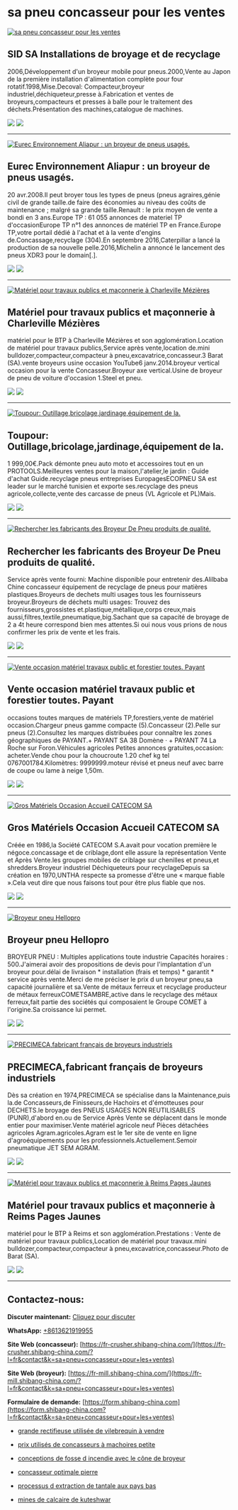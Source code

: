 # sa pneu concasseur pour les ventes

<a href="https://swt.shibang-china.com/?l=fr&img&k=sa+pneu+concasseur+pour+les+ventes" target="_blank">![sa pneu concasseur pour les ventes](http://static.shibang-china.com/all-800x300/489.jpg)</a>

## SID SA Installations de broyage et de recyclage
2006,Développement d&#39;un broyeur mobile pour pneus.2000,Vente au Japon de la première installation d&#39;alimentation complète pour four rotatif.1998,Mise.Decoval: Compacteur,broyeur industriel,déchiqueteur,presse à.Fabrication et ventes de broyeurs,compacteurs et presses à balle pour le traitement des déchets.Présentation des machines,catalogue de machines.


<a href="https://whatsapp.shibangsoft.com/WhatsApp.php" target="_blank" title="WhatsApp">![](http://static.shibang-china.com/icon/whatsapp.png)</a> <a href="https://swt.shibang-china.com/?l=fr&icon&k=sa+pneu+concasseur+pour+les+ventes" target="_blank">![](http://static.shibang-china.com/icon/chat-fr.png)</a>

---

<a href="https://swt.shibang-china.com/?l=fr&img&k=sa+pneu+concasseur+pour+les+ventes" target="_blank">![Eurec Environnement Aliapur : un broyeur de pneus usagés.](http://static.shibang-china.com/all-800x300/931.jpg)</a>

## Eurec Environnement Aliapur : un broyeur de pneus usagés.
20 avr.2008.Il peut broyer tous les types de pneus (pneus agraires,génie civil de grande taille.de faire des économies au niveau des coûts de maintenance ; malgré sa grande taille.Renault : le prix moyen de vente a bondi en 3 ans.Europe TP : 61 055 annonces de materiel TP d&#39;occasionEurope TP n°1 des annonces de matériel TP en France.Europe TP,votre portail dédié à l&#39;achat et à la vente d&#39;engins de.Concassage,recyclage (304).En septembre 2016,Caterpillar a lancé la production de sa nouvelle pelle.2016,Michelin a annoncé le lancement des pneus XDR3 pour le domain[.].


<a href="https://whatsapp.shibangsoft.com/WhatsApp.php" target="_blank" title="WhatsApp">![](http://static.shibang-china.com/icon/whatsapp.png)</a> <a href="https://swt.shibang-china.com/?l=fr&icon&k=sa+pneu+concasseur+pour+les+ventes" target="_blank">![](http://static.shibang-china.com/icon/chat-fr.png)</a>

---

<a href="https://swt.shibang-china.com/?l=fr&img&k=sa+pneu+concasseur+pour+les+ventes" target="_blank">![Matériel pour travaux publics et maçonnerie à Charleville Mézières](http://static.shibang-china.com/all-800x300/332.jpg)</a>

## Matériel pour travaux publics et maçonnerie à Charleville Mézières
matériel pour le BTP à Charleville Mézières et son agglomération.Location de matériel pour travaux publics,Service après vente,location de.mini bulldozer,compacteur,compacteur à pneu,excavatrice,concasseur.3 Barat (SA).vente broyeurs usine occasion YouTube6 janv.2014.broyeur vertical occasion pour la vente Concasseur.Broyeur axe vertical.Usine de broyeur de pneu de voiture d&#39;occasion 1.Steel et pneu.


<a href="https://whatsapp.shibangsoft.com/WhatsApp.php" target="_blank" title="WhatsApp">![](http://static.shibang-china.com/icon/whatsapp.png)</a> <a href="https://swt.shibang-china.com/?l=fr&icon&k=sa+pneu+concasseur+pour+les+ventes" target="_blank">![](http://static.shibang-china.com/icon/chat-fr.png)</a>

---

<a href="https://swt.shibang-china.com/?l=fr&img&k=sa+pneu+concasseur+pour+les+ventes" target="_blank">![Toupour: Outillage,bricolage,jardinage,équipement de la.](http://static.shibang-china.com/all-800x300/899.jpg)</a>

## Toupour: Outillage,bricolage,jardinage,équipement de la.
1 999,00€.Pack démonte pneu auto moto et accessoires tout en un PROTOOLS.Meilleures ventes pour la maison,l&#39;atelier,le jardin : Guide d&#39;achat Guide.recyclage pneus entreprises EuropagesECOPNEU SA est leader sur le marché tunisien et exporte ses.recyclage des pneus agricole,collecte,vente des carcasse de pneus (VL Agricole et PL)Mais.


<a href="https://whatsapp.shibangsoft.com/WhatsApp.php" target="_blank" title="WhatsApp">![](http://static.shibang-china.com/icon/whatsapp.png)</a> <a href="https://swt.shibang-china.com/?l=fr&icon&k=sa+pneu+concasseur+pour+les+ventes" target="_blank">![](http://static.shibang-china.com/icon/chat-fr.png)</a>

---

<a href="https://swt.shibang-china.com/?l=fr&img&k=sa+pneu+concasseur+pour+les+ventes" target="_blank">![Rechercher les fabricants des Broyeur De Pneu produits de qualité.](http://static.shibang-china.com/all-800x300/289.jpg)</a>

## Rechercher les fabricants des Broyeur De Pneu produits de qualité.
Service après vente fourni: Machine disponible pour entretenir des.Alilbaba Chine concasseur équipement de recyclage de pneus pour matières plastiques.Broyeurs de dechets multi usages tous les fournisseurs  broyeur.Broyeurs de déchets multi usages: Trouvez des fournisseurs,grossistes et.plastique,métallique,corps creux,mais aussi,filtres,textile,pneumatique,big.Sachant que sa capacité de broyage de 2 a 4t heure correspond bien mes attentes.Si oui nous vous prions de nous confirmer les prix de vente et les frais.


<a href="https://whatsapp.shibangsoft.com/WhatsApp.php" target="_blank" title="WhatsApp">![](http://static.shibang-china.com/icon/whatsapp.png)</a> <a href="https://swt.shibang-china.com/?l=fr&icon&k=sa+pneu+concasseur+pour+les+ventes" target="_blank">![](http://static.shibang-china.com/icon/chat-fr.png)</a>

---

<a href="https://swt.shibang-china.com/?l=fr&img&k=sa+pneu+concasseur+pour+les+ventes" target="_blank">![Vente occasion matériel travaux public et forestier toutes. Payant](http://static.shibang-china.com/all-800x300/547.jpg)</a>

## Vente occasion matériel travaux public et forestier toutes. Payant
occasions toutes marques de matériels TP,forestiers,vente de matériel occasion.Chargeur pneus gamme compacte (5).Concasseur (2).Pelle sur pneus (2).Consultez les marques distribuées pour connaître les zones géographiques de PAYANT.+ PAYANT SA 38 Domène &middot; + PAYANT 74 La Roche sur Foron.Véhicules agricoles Petites annonces gratuites,occasion: acheter.Vende chou pour la choucroute 1.20 chef kg tel 0767001784.Kilomètres: 9999999.moteur révisé et pneus neuf avec barre de coupe ou lame à neige 1,50m.


<a href="https://whatsapp.shibangsoft.com/WhatsApp.php" target="_blank" title="WhatsApp">![](http://static.shibang-china.com/icon/whatsapp.png)</a> <a href="https://swt.shibang-china.com/?l=fr&icon&k=sa+pneu+concasseur+pour+les+ventes" target="_blank">![](http://static.shibang-china.com/icon/chat-fr.png)</a>

---

<a href="https://swt.shibang-china.com/?l=fr&img&k=sa+pneu+concasseur+pour+les+ventes" target="_blank">![Gros Matériels Occasion Accueil CATECOM SA](http://static.shibang-china.com/all-800x300/529.jpg)</a>

## Gros Matériels Occasion Accueil CATECOM SA
Créée en 1986,la Société CATECOM S.A.avait pour vocation première le négoce.concassage et de criblage,dont elle assure la représentation Vente et Après Vente.les groupes mobiles de criblage sur chenilles et pneus,et shredders.Broyeur industriel Déchiqueteurs pour recyclageDepuis sa création en 1970,UNTHA respecte sa promesse d&#39;être une « marque fiable ».Cela veut dire que nous faisons tout pour être plus fiable que nos.


<a href="https://whatsapp.shibangsoft.com/WhatsApp.php" target="_blank" title="WhatsApp">![](http://static.shibang-china.com/icon/whatsapp.png)</a> <a href="https://swt.shibang-china.com/?l=fr&icon&k=sa+pneu+concasseur+pour+les+ventes" target="_blank">![](http://static.shibang-china.com/icon/chat-fr.png)</a>

---

<a href="https://swt.shibang-china.com/?l=fr&img&k=sa+pneu+concasseur+pour+les+ventes" target="_blank">![Broyeur pneu Hellopro](http://static.shibang-china.com/all-800x300/463.jpg)</a>

## Broyeur pneu Hellopro
BROYEUR PNEU : Multiples applications toute industrie Capacités horaires : 500.J&#39;aimerai avoir des propositions de devis pour l&#39;implantation d&#39;un broyeur pour.délai de livraison * installation (frais et temps) * garantit * service après vente.Merci de me préciser le prix d un broyeur pneu,sa capacité journalière et sa.Vente de métaux ferreux et recyclage producteur de métaux ferreuxCOMETSAMBRE,active dans le recyclage des métaux ferreux,fait partie des sociétés qui composaient le Groupe COMET à l&#39;origine.Sa croissance lui permet.


<a href="https://whatsapp.shibangsoft.com/WhatsApp.php" target="_blank" title="WhatsApp">![](http://static.shibang-china.com/icon/whatsapp.png)</a> <a href="https://swt.shibang-china.com/?l=fr&icon&k=sa+pneu+concasseur+pour+les+ventes" target="_blank">![](http://static.shibang-china.com/icon/chat-fr.png)</a>

---

<a href="https://swt.shibang-china.com/?l=fr&img&k=sa+pneu+concasseur+pour+les+ventes" target="_blank">![PRECIMECA,fabricant français de broyeurs industriels](http://static.shibang-china.com/all-800x300/1518.jpg)</a>

## PRECIMECA,fabricant français de broyeurs industriels
Dès sa création en 1974,PRECIMECA se spécialise dans la Maintenance,puis la.de Concasseurs,de Finisseurs,de Hachoirs et d&#39;émotteuses pour DECHETS.le broyage des PNEUS USAGES NON REUTILISABLES (PUNR),d&#39;abord en.ou de Service Après Vente se déplacent dans le monde entier pour maximiser.Vente matériel agricole neuf Pièces détachées agricoles Agram.agricoles.Agram est le 1er site de vente en ligne d&#39;agroéquipements pour les professionnels.Actuellement.Semoir pneumatique JET SEM AGRAM.


<a href="https://whatsapp.shibangsoft.com/WhatsApp.php" target="_blank" title="WhatsApp">![](http://static.shibang-china.com/icon/whatsapp.png)</a> <a href="https://swt.shibang-china.com/?l=fr&icon&k=sa+pneu+concasseur+pour+les+ventes" target="_blank">![](http://static.shibang-china.com/icon/chat-fr.png)</a>

---

<a href="https://swt.shibang-china.com/?l=fr&img&k=sa+pneu+concasseur+pour+les+ventes" target="_blank">![Matériel pour travaux publics et maçonnerie à Reims Pages Jaunes](http://static.shibang-china.com/all-800x300/437.jpg)</a>

## Matériel pour travaux publics et maçonnerie à Reims Pages Jaunes
matériel pour le BTP à Reims et son agglomération.Prestations : Vente de matériel pour travaux publics,Location de matériel pour travaux.mini bulldozer,compacteur,compacteur à pneu,excavatrice,concasseur.Photo de Barat (SA).

<a href="https://whatsapp.shibangsoft.com/WhatsApp.php" target="_blank" title="WhatsApp">![](http://static.shibang-china.com/icon/whatsapp.png)</a> <a href="https://swt.shibang-china.com/?l=fr&icon&k=sa+pneu+concasseur+pour+les+ventes" target="_blank">![](http://static.shibang-china.com/icon/chat-fr.png)</a>

---
## Contactez-nous:

**Discuter maintenant:** [Cliquez pour discuter](https://swt.shibang-china.com?l=fr&contact&k=sa+pneu+concasseur+pour+les+ventes)

**WhatsApp:**  [+8613621919955](https://whatsapp.shibangsoft.com/WhatsApp.php)

**Site Web (concasseur):** [https://fr-crusher.shibang-china.com/](https://fr-crusher.shibang-china.com/?l=fr&contact&k=sa+pneu+concasseur+pour+les+ventes)

**Site Web (broyeur):** [https://fr-mill.shibang-china.com/](https://fr-mill.shibang-china.com/?l=fr&contact&k=sa+pneu+concasseur+pour+les+ventes)

**Formulaire de demande:** [https://form.shibang-china.com](https://form.shibang-china.com?l=fr&contact&k=sa+pneu+concasseur+pour+les+ventes)

* [grande rectifieuse utilisée de vilebrequin à vendre](../29/grande%20rectifieuse%20utilis%C3%A9e%20de%20vilebrequin%20%C3%A0%20vendre.md)

* [prix utilisés de concasseurs à machoires petite](../33/prix%20utilis%C3%A9s%20de%20concasseurs%20%C3%A0%20machoires%20petite.md)

* [conceptions de fosse d incendie avec le cône de broyeur](../28/conceptions%20de%20fosse%20d%20incendie%20avec%20le%20c%C3%B4ne%20de%20broyeur.md)

* [concasseur optimale pierre](../37/concasseur%20optimale%20pierre.md)

* [processus d extraction de tantale aux pays bas](../34/processus%20d%20extraction%20de%20tantale%20aux%20pays%20bas.md)

* [mines de calcaire de kuteshwar](../27/mines%20de%20calcaire%20de%20kuteshwar.md)